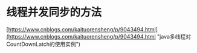 # 线程并发同步的方法 #
[https://www.cnblogs.com/kaituorensheng/p/9043494.html](https://www.cnblogs.com/kaituorensheng/p/9043494.html "java多线程对CountDownLatch的使用实例")